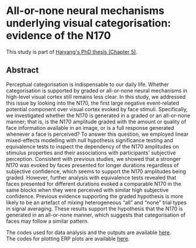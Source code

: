 # All-or-none neural mechanisms underlying visual categorisation: evidence of the N170

This study is part of [Haiyang's PhD thesis (Chapter 5)](https://researchspace.auckland.ac.nz/handle/2292/50468).

## Abstract
Perceptual categorisation is indispensable to our daily life. Whether categorisation is supported by graded or all-or-none neural mechanisms in high-level visual cortex still remains less clear. In this study, we addressed this issue by looking into the N170, the first large negative event-related potential component over visual cortex evoked by face stimuli. Specifically, we investigated whether the N170 is generated in a graded or an all-or-none manner; that is, is the N170 amplitude graded with the amount or quality of face information available in an image, or is a full response generated whenever a face is perceived? To answer this question, we employed linear mixed-effects modelling with null hypothesis significance testing and equivalence tests to inspect the dependency of the N170 amplitudes on stimulus properties and their associations with participants’ subjective perception. Consistent with previous studies, we showed that a stronger N170 was evoked by faces presented for longer durations regardless of subjective confidence, which seems to support the N170 amplitudes being graded. However, further analysis with equivalence tests revealed that faces presented for different durations evoked a comparable N170 in the same blocks when they were perceived with similar high subjective confidence. Previous evidence supporting the graded hypothesis is more likely to be an artefact of mixing heterogeneous “all” and “none” trial types in signal averaging. These results support the hypothesis that the N170 is generated in an all-or-none manner, which suggests that categorisation of faces may follow a similar pattern.




The codes used for data analysis and the outputs are available [here](https://haiyangjin.github.io/N170-all-or-none-Generation/P203_DataAnalysis.html).  
The codes for plotting ERP plots are available [here](https://haiyangjin.github.io/N170-all-or-none-Generation/ERP_plot.html).


